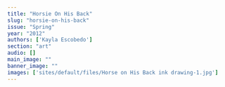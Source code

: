 ```yaml
---
title: "Horsie On His Back"
slug: "horsie-on-his-back"
issue: "Spring"
year: "2012"
authors: ['Kayla Escobedo']
section: "art"
audio: []
main_image: ""
banner_image: ""
images: ['sites/default/files/Horse on His Back ink drawing-1.jpg']
---
```


